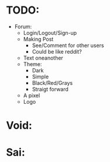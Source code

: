 
# TODO:

- Forum:
    - Login/Logout/Sign-up
    - Making Post
        - See/Comment for other users
        - Could be like reddit?
    - Text oneanother
    - Theme:
        - Dark
        - Simple
        - Black/Red/Grays
        - Straigt forward
    - A pixel
    - Logo

# Void:


# Sai:


